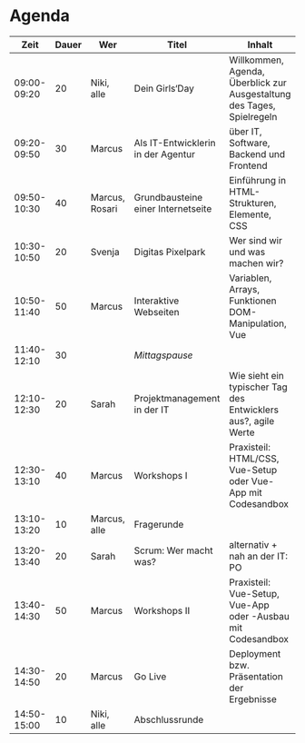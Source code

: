 # Agenda

| Zeit        |  Dauer | Wer      | Titel      | Inhalt      |
|-------------|--------|----------|------------|-------------|
| 09:00-09:20 | 20 | Niki, alle | Dein Girls‘Day | Willkommen, Agenda, Überblick zur Ausgestaltung des Tages, Spielregeln |
| 09:20-09:50 | 30 | Marcus | Als IT-Entwicklerin in der Agentur | über IT, Software, Backend und Frontend |
| 09:50-10:30 | 40 | Marcus, Rosari | Grundbausteine einer Internetseite | Einführung in HTML-Strukturen, Elemente, CSS |
| 10:30-10:50 | 20 | Svenja | Digitas Pixelpark | Wer sind wir und was machen wir? |
| 10:50-11:40 | 50 | Marcus | Interaktive Webseiten | Variablen, Arrays, Funktionen DOM-Manipulation, Vue |
| 11:40-12:10 | 30 | | *Mittagspause* | |
| 12:10-12:30 | 20 | Sarah | Projektmanagement in der IT | Wie sieht ein typischer Tag des Entwicklers aus?, agile Werte |
| 12:30-13:10 | 40 | Marcus | Workshops I | Praxisteil: HTML/CSS, Vue-Setup oder Vue-App  mit Codesandbox |
| 13:10-13:20 | 10 | Marcus, alle | Fragerunde |
| 13:20-13:40 | 20 | Sarah | Scrum: Wer macht was? | alternativ + nah an der IT: PO |
| 13:40-14:30 | 50 | Marcus | Workshops II | Praxisteil: Vue-Setup, Vue-App oder -Ausbau  mit Codesandbox |
| 14:30-14:50 | 20 | Marcus | Go Live | Deployment bzw. Präsentation der Ergebnisse |
| 14:50-15:00 | 10 | Niki, alle | Abschlussrunde | |
